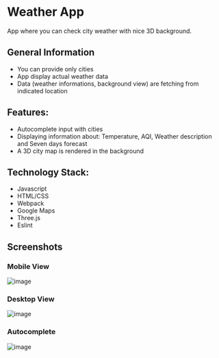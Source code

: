 # Weather App

App where you can check city weather with nice 3D background.

## General Information

- You can provide only cities
- App display actual weather data
- Data (weather informations, background view) are fetching from indicated location

## Features:

- Autocomplete input with cities
- Displaying information about: Temperature, AQI, Weather description and Seven days forecast
- A 3D city map is rendered in the background

## Technology Stack:

- Javascript
- HTML/CSS
- Webpack
- Google Maps
- Three.js
- Eslint

## Screenshots

### Mobile View
![image](https://user-images.githubusercontent.com/83921557/155856516-471b1e9a-9280-4a13-8481-a76ea2d614c9.png)

### Desktop View
![image](https://user-images.githubusercontent.com/83921557/155856526-34c73e78-ef25-468a-95d3-ebf7a8209236.png)

### Autocomplete 
![image](https://user-images.githubusercontent.com/83921557/155858739-52d5b9b1-9d15-4f02-b32f-d1b66adec666.png)

